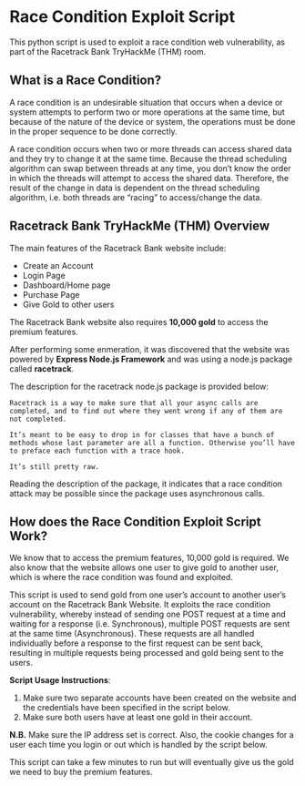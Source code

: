 # Race Condition Exploit Script

This python script is used to exploit a race condition web vulnerability, as part of the Racetrack Bank TryHackMe (THM) room.

## What is a Race Condition?

A race condition is an undesirable situation that occurs when a device or system attempts to perform two or more operations at the same time, but because of the nature of the device or system, the operations must be done in the proper sequence to be done correctly.

A race condition occurs when two or more threads can access shared data and they try to change it at the same time. Because the thread scheduling algorithm can swap between threads at any time, you don’t know the order in which the threads will attempt to access the shared data. Therefore, the result of the change in data is dependent on the thread scheduling algorithm, i.e. both threads are “racing” to access/change the data.

## Racetrack Bank TryHackMe (THM) Overview

The main features of the Racetrack Bank website include:

* Create an Account
* Login Page
* Dashboard/Home page
* Purchase Page
* Give Gold to other users

The Racetrack Bank website also requires **10,000 gold** to access the premium features. 

After performing some enmeration, it was discovered that the website was powered by **Express Node.js Framework** and was using a node.js package called **racetrack**. 

The description for the racetrack node.js package is provided below:

```
Racetrack is a way to make sure that all your async calls are completed, and to find out where they went wrong if any of them are not completed.

It’s meant to be easy to drop in for classes that have a bunch of methods whose last parameter are all a function. Otherwise you’ll have to preface each function with a trace hook.

It’s still pretty raw.
```

Reading the description of the package, it indicates that a race condition attack may be possible since the package uses asynchronous calls.

## How does the Race Condition Exploit Script Work?

We know that to access the premium features, 10,000 gold is required. We also know that the website allows one user to give gold to another user, which is where the race condition was found and exploited.

This script is used to send gold from one user’s account to another user’s account on the Racetrack Bank Website. It exploits the race condition vulnerability, whereby instead of sending one POST request at a time and waiting for a response (i.e. Synchronous), multiple POST requests are sent at the same time (Asynchronous). These requests are all handled individually before a response to the first request can be sent back, resulting in multiple requests being processed and gold being sent to the users.

**Script Usage Instructions**:

1. Make sure two separate accounts have been created on the website and the credentials have been specified in the script below.
2. Make sure both users have at least one gold in their account.

**N.B.** Make sure the IP address set is correct. Also, the cookie changes for a user each time you login or out which is handled by the script below.

This script can take a few minutes to run but will eventually give us the gold we need to buy the premium features.